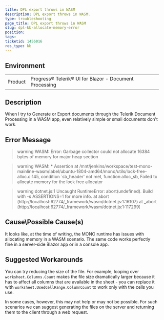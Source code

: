 ```yaml
---
title: DPL export throws in WASM
description: DPL export throws in WASM.
type: troubleshooting
page_title: DPL export throws in WASM
slug: dpl-kb-allocate-memory-error
position: 
tags: 
ticketid: 1456016
res_type: kb
---
```


## Environment
<table>
	<tbody>
		<tr>
			<td>Product</td>
			<td>Progress® Telerik® UI for Blazor - Document Processing</td>
		</tr>
	</tbody>
</table>


## Description

When I try to Generate or Export documents through the Telerik Document Processing in a WASM app, even relatively simple or small documents don't work.


## Error Message

>warning WASM: Error: Garbage collector could not allocate 16384 bytes of memory for major heap section

>warning WASM: * Assertion at /mnt/jenkins/workspace/test-mono-mainline-wasm/label/ubuntu-1804-amd64/mono/utils/lock-free-alloc.c:145, condition `sb_header' not met, function:alloc_sb, Failed to allocate memory for the lock free allocator

>warning dotnet.js:1 Uncaught RuntimeError: abort(undefined). Build with -s ASSERTIONS=1 for more info.
>    at abort (http://localhost:62774/_framework/wasm/dotnet.js:1:16107)
>    at _abort (http://localhost:62774/_framework/wasm/dotnet.js:1:117299)


## Cause\Possible Cause(s)

It looks like, at the time of writing, the MONO runtime has issues with allocating memory in a WASM scenario. The same code works perfectly fine in a server-side Blazor app or in a console app.


## Suggested Workarounds

You can try reducing the size of the file. For example, looping over `worksheet.Columns.Count` makes the file size dramatically larger because it has to affect all columns that are available in the sheet - you can replace it with `worksheet.UsedCellRange.ColumnCount` to work only with the cells you use.

In some cases, however, this may not help or may not be possible. For such scenarios we can suggest generating the files on the server and returning them to the client through a web request.
